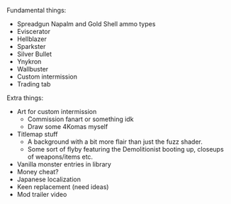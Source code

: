 Fundamental things:
 - Spreadgun Napalm and Gold Shell ammo types
 - Eviscerator
 - Hellblazer
 - Sparkster
 - Silver Bullet
 - Ynykron
 - Wallbuster
 - Custom intermission
 - Trading tab

Extra things:
 - Art for custom intermission
   - Commission fanart or something idk
   - Draw some 4Komas myself
 - Titlemap stuff
   - A background with a bit more flair than just the fuzz shader.
   - Some sort of flyby featuring the Demolitionist booting up, closeups of
     weapons/items etc.
 - Vanilla monster entries in library
 - Money cheat?
 - Japanese localization
 - Keen replacement (need ideas)
 - Mod trailer video
